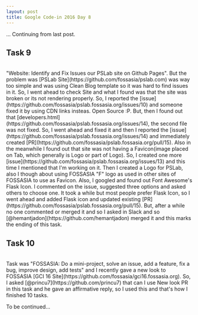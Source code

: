 ```yaml
---
layout: post
title: Google Code-in 2016 Day 8
---
```

... Continuing from last post.

## Task 9

<br />
"Website: Identify and Fix Issues our PSLab site on Github Pages". But the problem was [PSLab Site](https://github.com/fossasia/pslab.com) was way too simple and was using Clean Blog template so it was hard to find issues in it. So, I went ahead to check Site and what I found was that the site was broken or its not rendering properly. So, I reported the [issue](https://github.com/fossasia/pslab.fossasia.org/issues/10) and someone fixed it by using CDN links insteas. Open Source :P. But, then I found out that [developers.html](https://github.com/fossasia/pslab.fossasia.org/issues/14), the second file was not fixed. So, I went ahead and fixed it and then I reported the [issue](https://github.com/fossasia/pslab.fossasia.org/issues/14) and immediately created [PR](https://github.com/fossasia/pslab.fossasia.org/pull/15). Also in the meanwhile I found out that site was not having a Favicon(image placed on Tab, which generally is Logo or part of Logo). So, I created one more [issue](https://github.com/fossasia/pslab.fossasia.org/issues/13) and this time I mentioned that I'm working on it. Then I created a Logo for PSLab, also I though about using FOSSASIA "F" logo as used in other sites of FOSSASIA to use as Favicon. Also, I googled and found out Font Awesome's Flask Icon. I commented on the issue, suggested three options and asked others to choose one. It took a while but most people prefer Flask Icon, so I went ahead and added Flask icon and updated existing [PR](https://github.com/fossasia/pslab.fossasia.org/pull/15). But, after a while no one commented or merged it and so I asked in Slack and so [@hemantjadon](https://github.com/hemantjadon) merged it and this marks the ending of this task.

## Task 10

<br />
Task was "FOSSASIA: Do a mini-project, solve an issue, add a feature, fix a bug, improve design, add tests" and I recently gave a new look to FOSSASIA [GCI 16 Site](https://github.com/fossasia/gci16.fossasia.org). So, I asked [@princu7](https://github.com/princu7) that can I use New look PR in this task and he gave an affirmative reply, so I used this and that's how I finished 10 tasks.

To be continued...

